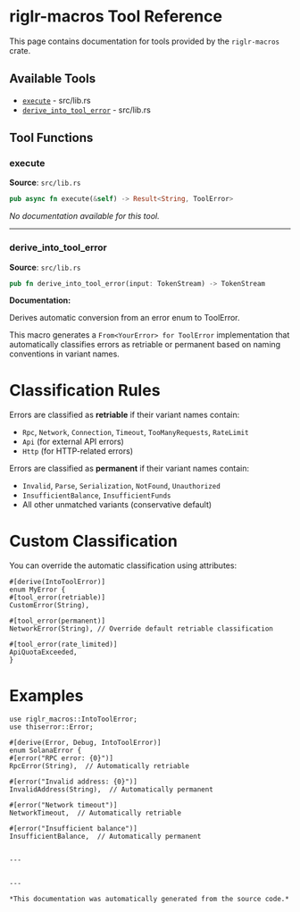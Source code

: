 # riglr-macros Tool Reference

This page contains documentation for tools provided by the `riglr-macros` crate.

## Available Tools

- [`execute`](#execute) - src/lib.rs
- [`derive_into_tool_error`](#derive_into_tool_error) - src/lib.rs

## Tool Functions

### execute

**Source**: `src/lib.rs`

```rust
pub async fn execute(&self) -> Result<String, ToolError>
```

*No documentation available for this tool.*

---

### derive_into_tool_error

**Source**: `src/lib.rs`

```rust
pub fn derive_into_tool_error(input: TokenStream) -> TokenStream
```

**Documentation:**

Derives automatic conversion from an error enum to ToolError.

This macro generates a `From<YourError> for ToolError` implementation
that automatically classifies errors as retriable or permanent based on
naming conventions in variant names.

# Classification Rules

Errors are classified as **retriable** if their variant names contain:
- `Rpc`, `Network`, `Connection`, `Timeout`, `TooManyRequests`, `RateLimit`
- `Api` (for external API errors)
- `Http` (for HTTP-related errors)

Errors are classified as **permanent** if their variant names contain:
- `Invalid`, `Parse`, `Serialization`, `NotFound`, `Unauthorized`
- `InsufficientBalance`, `InsufficientFunds`
- All other unmatched variants (conservative default)

# Custom Classification

You can override the automatic classification using attributes:

```rust,ignore
#[derive(IntoToolError)]
enum MyError {
#[tool_error(retriable)]
CustomError(String),

#[tool_error(permanent)]
NetworkError(String), // Override default retriable classification

#[tool_error(rate_limited)]
ApiQuotaExceeded,
}
```

# Examples

```rust,ignore
use riglr_macros::IntoToolError;
use thiserror::Error;

#[derive(Error, Debug, IntoToolError)]
enum SolanaError {
#[error("RPC error: {0}")]
RpcError(String),  // Automatically retriable

#[error("Invalid address: {0}")]
InvalidAddress(String),  // Automatically permanent

#[error("Network timeout")]
NetworkTimeout,  // Automatically retriable

#[error("Insufficient balance")]
InsufficientBalance,  // Automatically permanent


---


---

*This documentation was automatically generated from the source code.*